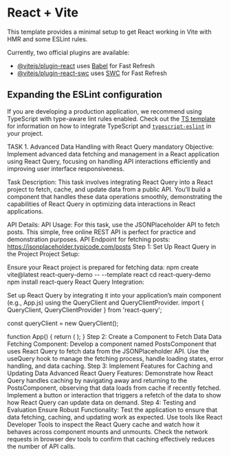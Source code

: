 # React + Vite

This template provides a minimal setup to get React working in Vite with HMR and some ESLint rules.

Currently, two official plugins are available:

- [@vitejs/plugin-react](https://github.com/vitejs/vite-plugin-react/blob/main/packages/plugin-react) uses [Babel](https://babeljs.io/) for Fast Refresh
- [@vitejs/plugin-react-swc](https://github.com/vitejs/vite-plugin-react/blob/main/packages/plugin-react-swc) uses [SWC](https://swc.rs/) for Fast Refresh

## Expanding the ESLint configuration

If you are developing a production application, we recommend using TypeScript with type-aware lint rules enabled. Check out the [TS template](https://github.com/vitejs/vite/tree/main/packages/create-vite/template-react-ts) for information on how to integrate TypeScript and [`typescript-eslint`](https://typescript-eslint.io) in your project.

TASK 1. Advanced Data Handling with React Query
mandatory
Objective: Implement advanced data fetching and management in a React application using React Query, focusing on handling API interactions efficiently and improving user interface responsiveness.

Task Description:
This task involves integrating React Query into a React project to fetch, cache, and update data from a public API. You’ll build a component that handles these data operations smoothly, demonstrating the capabilities of React Query in optimizing data interactions in React applications.

API Details:
API Usage:
For this task, use the JSONPlaceholder API to fetch posts. This simple, free online REST API is perfect for practice and demonstration purposes.
API Endpoint for fetching posts:
    https://jsonplaceholder.typicode.com/posts
Step 1: Set Up React Query in the Project
Project Setup:

Ensure your React project is prepared for fetching data:
npm create vite@latest react-query-demo -- --template react
cd react-query-demo
npm install react-query
React Query Integration:

Set up React Query by integrating it into your application’s main component (e.g., App.js) using the QueryClient and QueryClientProvider.
  import { QueryClient, QueryClientProvider } from 'react-query';

  const queryClient = new QueryClient();

  function App() {
    return (
      <QueryClientProvider client={queryClient}>
        <PostsComponent />
      </QueryClientProvider>
    );
  }
Step 2: Create a Component to Fetch Data
Data Fetching Component:
Develop a component named PostsComponent that uses React Query to fetch data from the JSONPlaceholder API.
Use the useQuery hook to manage the fetching process, handle loading states, error handling, and data caching.
Step 3: Implement Features for Caching and Updating Data
Advanced React Query Features:
Demonstrate how React Query handles caching by navigating away and returning to the PostsComponent, observing that data loads from cache if recently fetched.
Implement a button or interaction that triggers a refetch of the data to show how React Query can update data on demand.
Step 4: Testing and Evaluation
Ensure Robust Functionality:
Test the application to ensure that data fetching, caching, and updating work as expected. Use tools like React Developer Tools to inspect the React Query cache and watch how it behaves across component mounts and unmounts.
Check the network requests in browser dev tools to confirm that caching effectively reduces the number of API calls.
